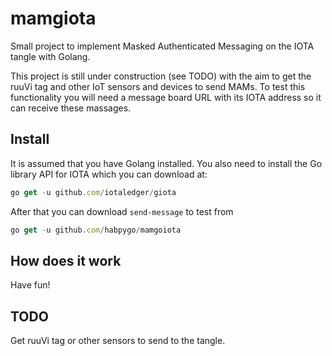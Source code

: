 # mamgiota

Small project to implement Masked Authenticated Messaging on the IOTA tangle with Golang.

This project is still under construction (see TODO) with the aim to get the ruuVi tag and other IoT sensors and devices to send MAMs.
To test this functionality you will need a message board URL with its IOTA address so it can receive these massages.

## Install

It is assumed that you have Golang installed. You also need to install the Go library API for IOTA which you can download at:

```javascript
go get -u github.com/iotaledger/giota
```

After that you can download `send-message` to test from

```javascript
go get -u github.com/habpygo/mamgoiota
```

## How does it work


Have fun!

## TODO

Get ruuVi tag or other sensors to send to the tangle.
